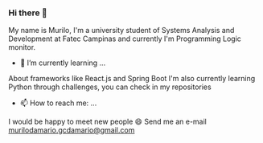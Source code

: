 ### Hi there 👋
My name is Murilo, I'm a university student of Systems Analysis and Development at Fatec Campinas and currently I'm Programming Logic monitor.

- 🌱 I’m currently learning ...

About frameworks like React.js and Spring Boot
I'm also currently learning Python through challenges, you can check in my repositories

- 📫 How to reach me: ...

I would be happy to meet new people 😄
Send me an e-mail murilodamario.gcdamario@gmail.com

